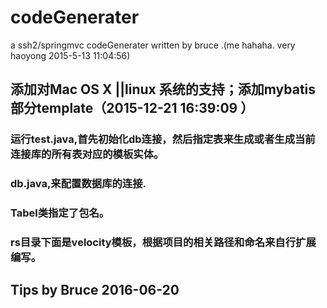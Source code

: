 # codeGenerater
a  ssh2/springmvc  codeGenerater written by bruce .(me hahaha. very haoyong 2015-5-13 11:04:56)

## 添加对Mac OS X ||linux 系统的支持；添加mybatis部分template（2015-12-21 16:39:09 ）

### 运行test.java,首先初始化db连接，然后指定表来生成或者生成当前连接库的所有表对应的模板实体。
### db.java,来配置数据库的连接.
### Tabel类指定了包名。
### rs目录下面是velocity模板，根据项目的相关路径和命名来自行扩展编写。
## Tips by Bruce 2016-06-20
